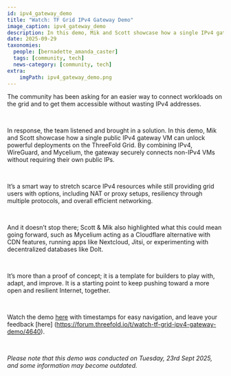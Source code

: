 ```yaml
---
id: ipv4_gateway_demo
title: "Watch: TF Grid IPv4 Gateway Demo"
image_caption: ipv4_gateway_demo
description: In this demo, Mik and Scott showcase how a single IPv4 gateway VM can bridge non-IPv4 workloads to the public internet, enabling scalable and flexible setups for builders.
date: 2025-09-29
taxonomies:
  people: [bernadette_amanda_caster]
  tags: [community, tech]
  news-category: [community, tech]
extra:
    imgPath: ipv4_gateway_demo.png
---
```


The community has been asking for an easier way to connect workloads on the grid and to get them accessible without wasting IPv4 addresses.

<br/>

In response, the team listened and brought in a solution. In this demo, Mik and Scott showcase how a single public IPv4 gateway VM can unlock powerful deployments on the ThreeFold Grid. By combining IPv4, WireGuard, and Mycelium, the gateway securely connects non-IPv4 VMs without requiring their own public IPs.

<br/>

It’s a smart way to stretch scarce IPv4 resources while still providing grid users with options, including NAT or proxy setups, resiliency through multiple protocols, and overall efficient networking.

<br/>

And it doesn’t stop there; Scott & Mik also highlighted what this could mean going forward, such as Mycelium acting as a Cloudflare alternative with CDN features, running apps like Nextcloud, Jitsi, or experimenting with decentralized databases like Dolt.

<br/>

It’s more than a proof of concept; it is a template for builders to play with, adapt, and improve. It is a starting point to keep pushing toward a more open and resilient Internet, together.

<br/>

Watch the demo [here](https://www.youtube.com/watch?v=L36FbD3oY2s) with timestamps for easy navigation, and leave your feedback [here] (https://forum.threefold.io/t/watch-tf-grid-ipv4-gateway-demo/4640).

<br/>

*Please note that this demo was conducted on Tuesday, 23rd Sept 2025, and some information may become outdated.*